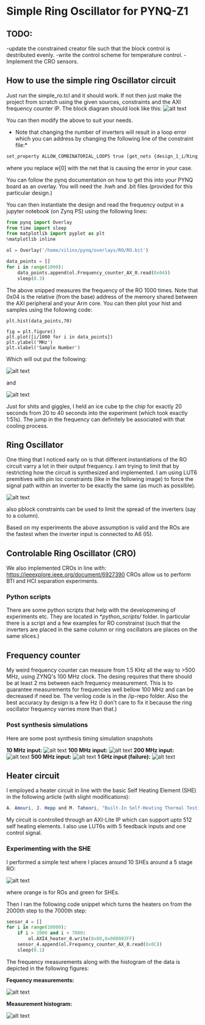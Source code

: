# Simple Ring Oscillator for PYNQ-Z1
## TODO:
-update the constrained creator file such that the block control is destributed evenly.
-write the control scheme for temperature control.
-Implement the CRO sensors.
## How to use the simple ring Oscillator circuit

Just run the simple_ro.tcl and it should work. If not then just make the project from scratch using the given sources, constraints and the AXI frequency counter IP. The block diagram should look like this:
![alt text](https://github.com/sarashs/ring_oscillator_zynq/blob/main/images/block_design.JPG?raw=true)

You can then modify the above to suit your needs. 

* Note that changing the number of inverters will result in a loop error which you can address by changing the following line of the constraint file:* 
```html
set_property ALLOW_COMBINATORIAL_LOOPS true [get_nets {design_1_i/Ring_Oscillator/inst/w[0]}] 
```
where you replace w[0] with the net that is causing the error in your case.

You can follow the pynq documentation on how to get this into your PYNQ board as an overlay. You will need the .hwh and .bit files (provided for this particular design.)

You can then instantiate the design and read the frequency output in a jupyter notebook (on Zynq PS) using the following lines:

```python
from pynq import Overlay
from time import sleep
from matplotlib import pyplot as plt
%matplotlib inline

ol = Overlay('/home/xilinx/pynq/overlays/RO/RO.bit')

data_points = []
for i in range(1000):
    data_points.append(ol.Frequency_counter_AX_0.read(0x04))
    sleep(0.3)
```
The above snipped measures the frequency of the RO 1000 times. Note that 0x04 is the relative (from the base) address of the memory shared between the AXI peripheral and your Arm core. You can then plot your hist and samples using the following code:

```python:
plt.hist(data_points,70)

fig = plt.figure()
plt.plot([i/1000 for i in data_points])
plt.ylabel('MHz')
plt.xlabel('Sample Number')
```

Which will out put the following:

![alt text](https://github.com/sarashs/ring_oscillator_zynq/blob/main/images/hist.JPG?raw=true)

and

![alt text](https://github.com/sarashs/ring_oscillator_zynq/blob/main/images/sample.JPG?raw=true)

Just for shits and giggles, I held an ice cube tp the chip for exactly 20 seconds from 20 to 40 seconds into the experiment (which took exactly 1:51s). The jump in the frequency can definitely be associated with that cooling process.

## Ring Oscillator

One thing that I noticed early on is that different instantiations of the RO circuit varry a lot in their output frequency. I am trying to limit that by restricting how the circuit is synthesized and implemented. I am using LUT6 premitives with pin loc constraints (like in the following image) to force the signal path within an inverter to be exactly the same (as much as possible). 

![alt text](https://github.com/sarashs/ring_oscillator_zynq/blob/main/images/Inverters.JPG?raw=true)

also pblock constraints can be used to limit the spread of the inverters (say to a column).

Based on my experiments the above assumption is valid and the ROs are the fastest when the inverter input is connected to A6 (I5).

## Controlable Ring Oscillator (CRO)

We also implemented CROs in line with: https://ieeexplore.ieee.org/document/6927390
CROs allow us to perform BTI and HCI separation experiments.

### Python scripts

There are some python scripts that help with the developmening of experiments etc. They are located in **python_scripts/* folder. In particular there is a script and a few examples for RO constrainst (such that the inverters are placed in the same column or ring oscillators are places on the same slices.)

## Frequency counter

My weird frequency counter can measure from 1.5 KHz all the way to >500 MHz, using ZYNQ's 100 MHz clock. The desing requires that there should be at least 2 ms between each frequency measurement. This is to guarantee measurements for frequencies well bellow 100 MHz and can be decreased if need be. The verilog code is in the /ip-repo folder. Also the best accuracy by design is a few Hz (I don't care to fix it because the ring oscillator frequency varries more than that.)

### Post synthesis simulations

Here are some post synthesis timing simulation snapshots

**10 MHz input:** 
![alt text](https://github.com/sarashs/ring_oscillator_zynq/blob/main/images/10MHz.JPG?raw=true)
**100 MHz input:**
![alt text](https://github.com/sarashs/ring_oscillator_zynq/blob/main/images/100MHz.JPG?raw=true)
**200 MHz input:**
![alt text](https://github.com/sarashs/ring_oscillator_zynq/blob/main/images/200MHz.JPG?raw=true)
**500 MHz input:**
![alt text](https://github.com/sarashs/ring_oscillator_zynq/blob/main/images/500MHz.JPG?raw=true)
**1 GHz input (failure):**
![alt text](https://github.com/sarashs/ring_oscillator_zynq/blob/main/images/1GHzFailure.JPG?raw=true)

## Heater circuit
I employed a heater circuit in line with the basic Self Heating Element (SHE) in the following article (with slight modifications):

```java
A. Amouri, J. Hepp and M. Tahoori, "Built-In Self-Heating Thermal Testing of FPGAs," in IEEE Transactions on Computer-Aided Design of Integrated Circuits and Systems, vol. 35, no. 9, pp. 1546-1556, Sept. 2016, doi: 10.1109/TCAD.2015.2512905.
```
My circuit is controlled through an AXI-Lite IP which can support upto 512 self heating elements. I also use LUT6s with 5 feedback inputs and one control signal. 

### Experimenting with the SHE

I performed a simple test where I places around 10 SHEs around a 5 stage RO:

![alt text](https://github.com/sarashs/ring_oscillator_zynq/blob/main/images/heater_arrangement.JPG?raw=true)

where orange is for ROs and green for SHEs.

Then I ran the following code snippet which turns the heaters on from the 2000th step to the 7000th step:

```python
sensor_4 = []
for i in range(10000):
    if i > 2000 and i < 7000:
        ol.AXI4_heater_0.write(0x00,0x000003FF)
    sensor_4.append(ol.Frequency_counter_AX_0.read(0x0C))
    sleep(0.1)
```
The frequency measurements along with the histogram of the data is depicted in the following figures:

**Fequency measurements:**

![alt text](https://github.com/sarashs/ring_oscillator_zynq/blob/main/images/high_temp.JPG?raw=true)

**Measurement histogram:**

![alt text](https://github.com/sarashs/ring_oscillator_zynq/blob/main/images/high_temp_hist.JPG?raw=true)
